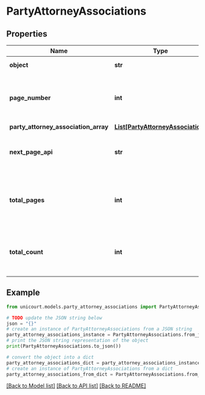 # PartyAttorneyAssociations


## Properties

Name | Type | Description | Notes
------------ | ------------- | ------------- | -------------
**object** | **str** | Name of the object | [default to 'PartyAttorneyAssociations']
**page_number** | **int** | Page number for which results where obtained. | 
**party_attorney_association_array** | [**List[PartyAttorneyAssociation]**](PartyAttorneyAssociation.md) |  | 
**next_page_api** | **str** | Link to next page of a particular entity in a Case. | 
**total_pages** | **int** | Total number of pages to obtain all the objects of a party in the Case. | 
**total_count** | **int** | Total number of parties of the Case entity in a Case. | 

## Example

```python
from unicourt.models.party_attorney_associations import PartyAttorneyAssociations

# TODO update the JSON string below
json = "{}"
# create an instance of PartyAttorneyAssociations from a JSON string
party_attorney_associations_instance = PartyAttorneyAssociations.from_json(json)
# print the JSON string representation of the object
print(PartyAttorneyAssociations.to_json())

# convert the object into a dict
party_attorney_associations_dict = party_attorney_associations_instance.to_dict()
# create an instance of PartyAttorneyAssociations from a dict
party_attorney_associations_from_dict = PartyAttorneyAssociations.from_dict(party_attorney_associations_dict)
```
[[Back to Model list]](../README.md#documentation-for-models) [[Back to API list]](../README.md#documentation-for-api-endpoints) [[Back to README]](../README.md)


